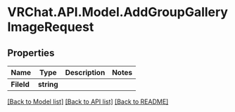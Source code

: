 # VRChat.API.Model.AddGroupGalleryImageRequest

## Properties

Name | Type | Description | Notes
------------ | ------------- | ------------- | -------------
**FileId** | **string** |  | 

[[Back to Model list]](../README.md#documentation-for-models) [[Back to API list]](../README.md#documentation-for-api-endpoints) [[Back to README]](../README.md)

